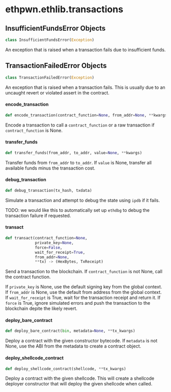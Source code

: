 <a id="ethpwn.ethlib.transactions"></a>

# ethpwn.ethlib.transactions

<a id="ethpwn.ethlib.transactions.InsufficientFundsError"></a>

## InsufficientFundsError Objects

```python
class InsufficientFundsError(Exception)
```

An exception that is raised when a transaction fails due to insufficient funds.

<a id="ethpwn.ethlib.transactions.TransactionFailedError"></a>

## TransactionFailedError Objects

```python
class TransactionFailedError(Exception)
```

An exception that is raised when a transaction fails. This is usually due to an uncaught revert or violated assert
in the contract.

<a id="ethpwn.ethlib.transactions.encode_transaction"></a>

#### encode\_transaction

```python
def encode_transaction(contract_function=None, from_addr=None, **kwargs)
```

Encode a transaction to call a `contract_function` or a raw transaction if `contract_function` is None.

<a id="ethpwn.ethlib.transactions.transfer_funds"></a>

#### transfer\_funds

```python
def transfer_funds(from_addr, to_addr, value=None, **kwargs)
```

Transfer funds from `from_addr` to `to_addr`. If `value` is None, transfer all available funds minus the transaction cost.

<a id="ethpwn.ethlib.transactions.debug_transaction"></a>

#### debug\_transaction

```python
def debug_transaction(tx_hash, txdata)
```

Simulate a transaction and attempt to debug the state using `ipdb` if it fails.

TODO: we would like this to automatically set up `ethdbg` to debug the transaction failure if requested.

<a id="ethpwn.ethlib.transactions.transact"></a>

#### transact

```python
def transact(contract_function=None,
             private_key=None,
             force=False,
             wait_for_receipt=True,
             from_addr=None,
             **tx) -> (HexBytes, TxReceipt)
```

Send a transaction to the blockchain. If `contract_function` is not None, call the contract function.

If `private_key` is None, use the default signing key from the global context.
If `from_addr` is None, use the default from address from the global context.
If `wait_for_receipt` is True, wait for the transaction receipt and return it.
If `force` is True, ignore simulated errors and push the transaction to the blockchain depite the likely revert.

<a id="ethpwn.ethlib.transactions.deploy_bare_contract"></a>

#### deploy\_bare\_contract

```python
def deploy_bare_contract(bin, metadata=None, **tx_kwargs)
```

Deploy a contract with the given constructor bytecode. If `metadata` is not None, use the ABI from the metadata to create a
contract object.

<a id="ethpwn.ethlib.transactions.deploy_shellcode_contract"></a>

#### deploy\_shellcode\_contract

```python
def deploy_shellcode_contract(shellcode, **tx_kwargs)
```

Deploy a contract with the given shellcode. This will create a shellcode deployer constructor that will deploy the given shellcode
when called.

